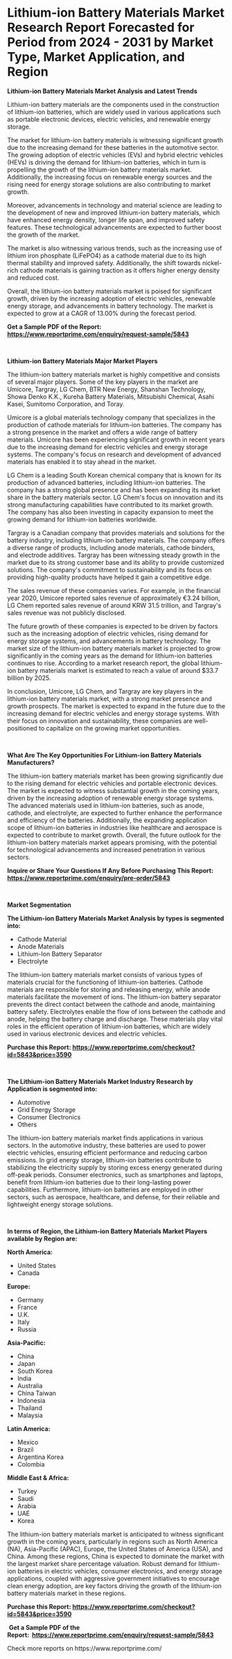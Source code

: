 <p><h1>Lithium-ion Battery Materials Market Research Report Forecasted for Period from 2024 -  2031 by Market Type, Market Application, and Region</h1></p><p><strong>Lithium-ion Battery Materials Market Analysis and Latest Trends</strong></p>
<p><p>Lithium-ion battery materials are the components used in the construction of lithium-ion batteries, which are widely used in various applications such as portable electronic devices, electric vehicles, and renewable energy storage.</p><p>The market for lithium-ion battery materials is witnessing significant growth due to the increasing demand for these batteries in the automotive sector. The growing adoption of electric vehicles (EVs) and hybrid electric vehicles (HEVs) is driving the demand for lithium-ion batteries, which in turn is propelling the growth of the lithium-ion battery materials market. Additionally, the increasing focus on renewable energy sources and the rising need for energy storage solutions are also contributing to market growth.</p><p>Moreover, advancements in technology and material science are leading to the development of new and improved lithium-ion battery materials, which have enhanced energy density, longer life span, and improved safety features. These technological advancements are expected to further boost the growth of the market.</p><p>The market is also witnessing various trends, such as the increasing use of lithium iron phosphate (LiFePO4) as a cathode material due to its high thermal stability and improved safety. Additionally, the shift towards nickel-rich cathode materials is gaining traction as it offers higher energy density and reduced cost.</p><p>Overall, the lithium-ion battery materials market is poised for significant growth, driven by the increasing adoption of electric vehicles, renewable energy storage, and advancements in battery technology. The market is expected to grow at a CAGR of 13.00% during the forecast period.</p></p>
<p><strong>Get a Sample PDF of the Report:&nbsp; <a href="https://www.reportprime.com/enquiry/request-sample/5843">https://www.reportprime.com/enquiry/request-sample/5843</a></strong></p>
<p>&nbsp;</p>
<p><strong>Lithium-ion Battery Materials Major Market Players</strong></p>
<p><p>The lithium-ion battery materials market is highly competitive and consists of several major players. Some of the key players in the market are Umicore, Targray, LG Chem, BTR New Energy, Shanshan Technology, Showa Denko K.K., Kureha Battery Materials, Mitsubishi Chemical, Asahi Kasei, Sumitomo Corporation, and Toray. </p><p>Umicore is a global materials technology company that specializes in the production of cathode materials for lithium-ion batteries. The company has a strong presence in the market and offers a wide range of battery materials. Umicore has been experiencing significant growth in recent years due to the increasing demand for electric vehicles and energy storage systems. The company's focus on research and development of advanced materials has enabled it to stay ahead in the market.</p><p>LG Chem is a leading South Korean chemical company that is known for its production of advanced batteries, including lithium-ion batteries. The company has a strong global presence and has been expanding its market share in the battery materials sector. LG Chem's focus on innovation and its strong manufacturing capabilities have contributed to its market growth. The company has also been investing in capacity expansion to meet the growing demand for lithium-ion batteries worldwide.</p><p>Targray is a Canadian company that provides materials and solutions for the battery industry, including lithium-ion battery materials. The company offers a diverse range of products, including anode materials, cathode binders, and electrode additives. Targray has been witnessing steady growth in the market due to its strong customer base and its ability to provide customized solutions. The company's commitment to sustainability and its focus on providing high-quality products have helped it gain a competitive edge.</p><p>The sales revenue of these companies varies. For example, in the financial year 2020, Umicore reported sales revenue of approximately €3.24 billion, LG Chem reported sales revenue of around KRW 31.5 trillion, and Targray's sales revenue was not publicly disclosed.</p><p>The future growth of these companies is expected to be driven by factors such as the increasing adoption of electric vehicles, rising demand for energy storage systems, and advancements in battery technology. The market size of the lithium-ion battery materials market is projected to grow significantly in the coming years as the demand for lithium-ion batteries continues to rise. According to a market research report, the global lithium-ion battery materials market is estimated to reach a value of around $33.7 billion by 2025.</p><p>In conclusion, Umicore, LG Chem, and Targray are key players in the lithium-ion battery materials market, with a strong market presence and growth prospects. The market is expected to expand in the future due to the increasing demand for electric vehicles and energy storage systems. With their focus on innovation and sustainability, these companies are well-positioned to capitalize on the growing market opportunities.</p></p>
<p>&nbsp;</p>
<p><strong>What Are The Key Opportunities For Lithium-ion Battery Materials Manufacturers?</strong></p>
<p><p>The lithium-ion battery materials market has been growing significantly due to the rising demand for electric vehicles and portable electronic devices. The market is expected to witness substantial growth in the coming years, driven by the increasing adoption of renewable energy storage systems. The advanced materials used in lithium-ion batteries, such as anode, cathode, and electrolyte, are expected to further enhance the performance and efficiency of the batteries. Additionally, the expanding application scope of lithium-ion batteries in industries like healthcare and aerospace is expected to contribute to market growth. Overall, the future outlook for the lithium-ion battery materials market appears promising, with the potential for technological advancements and increased penetration in various sectors.</p></p>
<p><strong>Inquire or Share Your Questions If Any Before Purchasing This Report: <a href="https://www.reportprime.com/enquiry/pre-order/5843">https://www.reportprime.com/enquiry/pre-order/5843</a></strong></p>
<p>&nbsp;</p>
<p><strong>Market Segmentation</strong></p>
<p><strong>The Lithium-ion Battery Materials Market Analysis by types is segmented into:</strong></p>
<p><ul><li>Cathode Material</li><li>Anode Materials</li><li>Lithium-Ion Battery Separator</li><li>Electrolyte</li></ul></p>
<p><p>The lithium-ion battery materials market consists of various types of materials crucial for the functioning of lithium-ion batteries. Cathode materials are responsible for storing and releasing energy, while anode materials facilitate the movement of ions. The lithium-ion battery separator prevents the direct contact between the cathode and anode, maintaining battery safety. Electrolytes enable the flow of ions between the cathode and anode, helping the battery charge and discharge. These materials play vital roles in the efficient operation of lithium-ion batteries, which are widely used in various electronic devices and electric vehicles.</p></p>
<p><strong>Purchase this Report:&nbsp;<a href="https://www.reportprime.com/checkout?id=5843&price=3590">https://www.reportprime.com/checkout?id=5843&price=3590</a></strong></p>
<p>&nbsp;</p>
<p><strong>The Lithium-ion Battery Materials Market Industry Research by Application is segmented into:</strong></p>
<p><ul><li>Automotive</li><li>Grid Energy Storage</li><li>Consumer Electronics</li><li>Others</li></ul></p>
<p><p>The lithium-ion battery materials market finds applications in various sectors. In the automotive industry, these batteries are used to power electric vehicles, ensuring efficient performance and reducing carbon emissions. In grid energy storage, lithium-ion batteries contribute to stabilizing the electricity supply by storing excess energy generated during off-peak periods. Consumer electronics, such as smartphones and laptops, benefit from lithium-ion batteries due to their long-lasting power capabilities. Furthermore, lithium-ion batteries are employed in other sectors, such as aerospace, healthcare, and defense, for their reliable and lightweight energy storage solutions.</p></p>
<p>&nbsp;</p>
<p><strong>In terms of Region, the Lithium-ion Battery Materials Market Players available by Region are:</strong></p>
<p>
    <p> <strong> North America: </strong>
        <ul>
            <li>United States</li>
            <li>Canada</li>
        </ul>
        </p> 
    <p> <strong> Europe: </strong>
        <ul>
            <li>Germany</li>
            <li>France</li>
            <li>U.K.</li>
            <li>Italy</li>
            <li>Russia</li>
        </ul>
        </p> 
    <p> <strong> Asia-Pacific: </strong>
        <ul>
            <li>China</li>
            <li>Japan</li>
            <li>South Korea</li>
            <li>India</li>
            <li>Australia</li>
            <li>China Taiwan</li>
            <li>Indonesia</li>
            <li>Thailand</li>
            <li>Malaysia</li>
        </ul>
        </p> 
    <p> <strong> Latin America: </strong>
        <ul>
            <li>Mexico</li>
            <li>Brazil</li>
            <li>Argentina Korea</li>
            <li>Colombia</li>
        </ul>
        </p> 
    <p> <strong> Middle East & Africa: </strong>
        <ul>
            <li>Turkey</li>
            <li>Saudi</li>
            <li>Arabia</li>
            <li>UAE</li>
            <li>Korea</li>
        </ul>
    </p>
    </p>
<p><p>The lithium-ion battery materials market is anticipated to witness significant growth in the coming years, particularly in regions such as North America (NA), Asia-Pacific (APAC), Europe, the United States of America (USA), and China. Among these regions, China is expected to dominate the market with the largest market share percentage valuation. Robust demand for lithium-ion batteries in electric vehicles, consumer electronics, and energy storage applications, coupled with aggressive government initiatives to encourage clean energy adoption, are key factors driving the growth of the lithium-ion battery materials market in these regions.</p></p>
<p><strong>Purchase this Report: <a href="https://www.reportprime.com/checkout?id=5843&price=3590">https://www.reportprime.com/checkout?id=5843&price=3590</a></strong></p>
<p>&nbsp;<strong>Get a Sample PDF of the Report:&nbsp;&nbsp;<a href="https://www.reportprime.com/enquiry/request-sample/5843">https://www.reportprime.com/enquiry/request-sample/5843</a></strong></p>
<p><strong></strong></p>
<p>Check more reports on https://www.reportprime.com/</p>